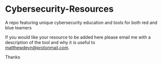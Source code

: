 # Cybersecurity-Resources
A repo featuring unique cybersecurity education and tools for both red and blue teamers

If you would like your resource to be added here please email me with a description of the tool and why it is useful to matthewdeyn@protonmail.com.

Thanks
